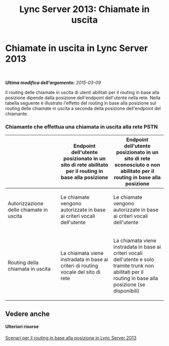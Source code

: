 ﻿---
title: 'Lync Server 2013: Chiamate in uscita'
TOCTitle: Chiamate in uscita
ms:assetid: 885ffe6f-cd51-4f21-8d4f-a1ff8d818858
ms:mtpsurl: https://technet.microsoft.com/it-it/library/JJ994049(v=OCS.15)
ms:contentKeyID: 52062204
ms.date: 08/24/2015
mtps_version: v=OCS.15
ms.translationtype: HT
---

# Chiamate in uscita in Lync Server 2013

 

_**Ultima modifica dell'argomento:** 2015-03-09_

Il routing delle chiamate in uscita di utenti abilitati per il routing in base alla posizione dipende dalla posizione dell'endpoint dell'utente nella rete. Nella tabella seguente è illustrato l'effetto del routing in base alla posizione sul routing delle chiamate in uscita a seconda della posizione dell'endpoint del chiamante.

### Chiamante che effettua una chiamata in uscita alla rete PSTN

<table>
<colgroup>
<col style="width: 33%" />
<col style="width: 33%" />
<col style="width: 33%" />
</colgroup>
<thead>
<tr class="header">
<th></th>
<th>Endpoint dell'utente posizionato in un sito di rete abilitato per il routing in base alla posizione</th>
<th>Endpoint dell'utente posizionato in un sito di rete sconosciuto o non abilitato per il routing in base alla posizione</th>
</tr>
</thead>
<tbody>
<tr class="odd">
<td><p>Autorizzazione delle chiamate in uscita</p></td>
<td><p>Le chiamate vengono autorizzate in base ai criteri vocali dell'utente</p></td>
<td><p>Le chiamate vengono autorizzate in base ai criteri vocali dell'utente</p></td>
</tr>
<tr class="even">
<td><p>Routing della chiamata in uscita</p></td>
<td><p>La chiamata viene instradata in base ai criteri di routing vocale del sito di rete</p></td>
<td><p>La chiamata viene instradata in base ai criteri vocali dell'utente e solo tramite trunk non abilitati per il routing in base alla posizione (se disponibili)</p></td>
</tr>
</tbody>
</table>


## Vedere anche

#### Ulteriori risorse

[Scenari per il routing in base alla posizione in Lync Server 2013](lync-server-2013-scenarios-for-location-based-routing.md)

